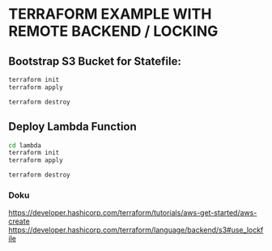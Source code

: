 # TERRAFORM EXAMPLE WITH REMOTE BACKEND / LOCKING

## Bootstrap S3 Bucket for Statefile:
```sh
terraform init
terraform apply
```

```
terraform destroy
```


## Deploy Lambda Function
```sh
cd lambda
terraform init
terraform apply
```


```
terraform destroy
```

### Doku
https://developer.hashicorp.com/terraform/tutorials/aws-get-started/aws-create
https://developer.hashicorp.com/terraform/language/backend/s3#use_lockfile

